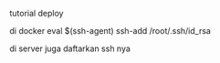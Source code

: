 tutorial deploy

di docker
eval $(ssh-agent)
ssh-add /root/.ssh/id_rsa

di server juga daftarkan ssh nya
